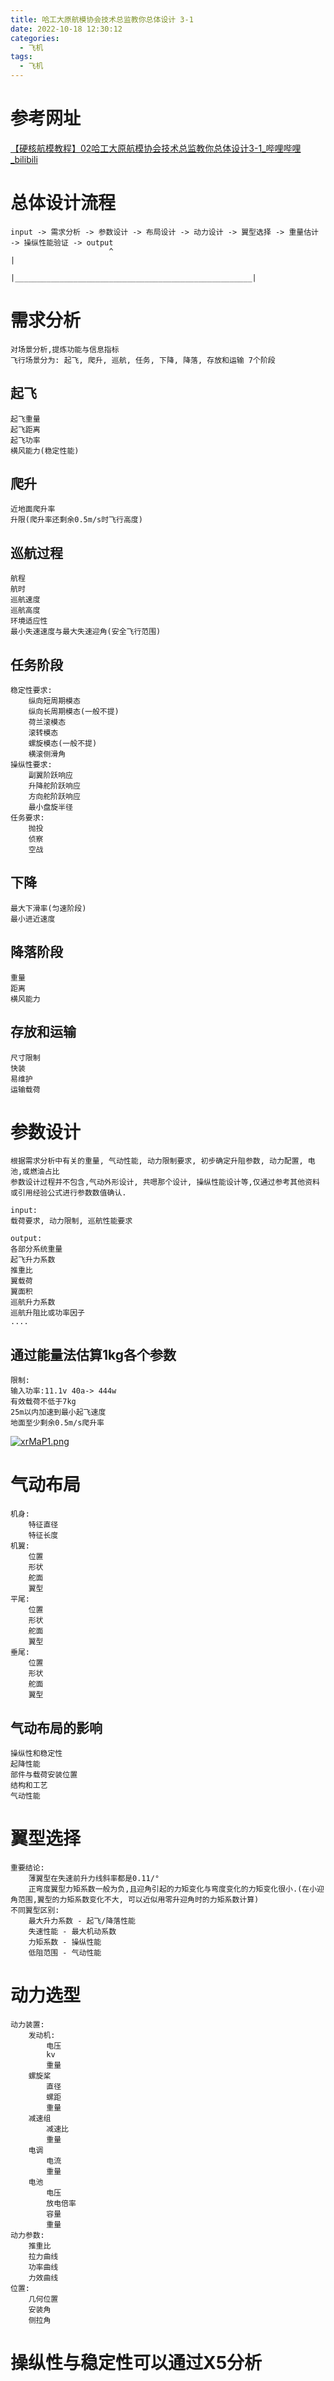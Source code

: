 ```yaml
---
title: 哈工大原航模协会技术总监教你总体设计 3-1
date: 2022-10-18 12:30:12
categories:
  - 飞机
tags:
  - 飞机
---
```


# 参考网址

[【硬核航模教程】02哈工大原航模协会技术总监教你总体设计3-1_哔哩哔哩_bilibili](https://www.bilibili.com/video/BV1sS4y117Sk/?spm_id_from=333.788&vd_source=745fd1b1f3e42bb544237f6d0bf78bb2)

# 总体设计流程

```
input -> 需求分析 -> 参数设计 -> 布局设计 -> 动力设计 -> 翼型选择 -> 重量估计 -> 操纵性能验证 -> output
					  ^													    |
					  |_____________________________________________________|
```

# 需求分析

```
对场景分析,提炼功能与信息指标
飞行场景分为: 起飞, 爬升, 巡航, 任务, 下降, 降落, 存放和运输 7个阶段
```

## 起飞

```
起飞重量
起飞距离
起飞功率
横风能力(稳定性能)
```

## 爬升

```
近地面爬升率
升限(爬升率还剩余0.5m/s时飞行高度)
```

## 巡航过程

```
航程
航时
巡航速度
巡航高度
环境适应性
最小失速速度与最大失速迎角(安全飞行范围)
```

## 任务阶段

```
稳定性要求:
	纵向短周期模态
	纵向长周期模态(一般不提)
	荷兰滚模态
	滚转模态
	螺旋模态(一般不提)
	横滚侧滑角
操纵性要求:
	副翼阶跃响应
	升降舵阶跃响应
	方向舵阶跃响应
	最小盘旋半径
任务要求:
	抛投
	侦察
	空战
```

## 下降

```
最大下滑率(匀速阶段)
最小进近速度
```

## 降落阶段

```
重量
距离
横风能力
```

## 存放和运输

```
尺寸限制
快装
易维护
运输载荷
```

# 参数设计

```
根据需求分析中有关的重量, 气动性能, 动力限制要求, 初步确定升阻参数, 动力配置, 电池,或燃油占比
参数设计过程并不包含,气动外形设计, 共嗯那个设计, 操纵性能设计等,仅通过参考其他资料或引用经验公式进行参数数值确认.

input:
载荷要求, 动力限制, 巡航性能要求

output:
各部分系统重量
起飞升力系数
推重比
翼载荷
翼面积
巡航升力系数
巡航升阻比或功率因子
....
```

## 通过能量法估算1kg各个参数

```
限制:
输入功率:11.1v 40a-> 444w
有效载荷不低于7kg
25m以内加速到最小起飞速度
地面至少剩余0.5m/s爬升率
```

[![xrMaP1.png](https://s1.ax1x.com/2022/10/18/xrMaP1.png)](https://imgse.com/i/xrMaP1)

# 气动布局

```
机身:
	特征直径
	特征长度
机翼:
	位置
	形状
	舵面
	翼型
平尾:
	位置
	形状
	舵面
	翼型
垂尾:
	位置
	形状
	舵面
	翼型
```

## 气动布局的影响

```
操纵性和稳定性
起降性能
部件与载荷安装位置
结构和工艺
气动性能
```

# 翼型选择

```
重要结论:
	薄翼型在失速前升力线斜率都是0.11/°
	正弯度翼型力矩系数一般为负,且迎角引起的力矩变化与弯度变化的力矩变化很小.(在小迎角范围,翼型的力矩系数变化不大, 可以近似用零升迎角时的力矩系数计算)
不同翼型区别:
	最大升力系数 - 起飞/降落性能
	失速性能 - 最大机动系数
	力矩系数 - 操纵性能
	低阻范围 - 气动性能
```

# 动力选型

```
动力装置:
	发动机:
		电压
		kv
		重量
	螺旋桨
		直径
		螺距
		重量
	减速组
		减速比
		重量
	电调
		电流
		重量
	电池
		电压
		放电倍率
		容量
		重量
动力参数:
	推重比
	拉力曲线
	功率曲线
	力效曲线
位置:
	几何位置
	安装角
	侧拉角
```

# 操纵性与稳定性可以通过X5分析

 

